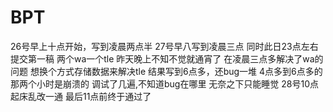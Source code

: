 # BPT
26号早上十点开始，写到凌晨两点半 
27号早八写到凌晨三点
同时此日23点左右提交第一稿
两个wa一个tle
昨天晚上不知不觉就通宵了
在凌晨三点多解决了wa的问题
想换个方式存储数据来解决tle
结果写到6点多，还bug一堆
4点多到6点多的那两个小时是崩溃的
调试了几遍,不知道bug在哪里
无奈之下只能睡觉
28号10点起床乱改一通
最后11点前终于通过了
